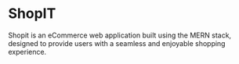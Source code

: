 
# ShopIT

Shopit is an eCommerce web application built using the MERN stack, designed to provide users with a seamless and enjoyable shopping experience. 
